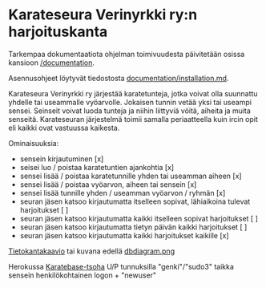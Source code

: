 # Karateseura Verinyrkki ry:n harjoituskanta

Tarkempaa dokumentaatiota ohjelman toimivuudesta päivitetään osissa kansioon [/documentation](https://github.com/eetuahon/karatebase/tree/master/documentation/README.md).

Asennusohjeet löytyvät tiedostosta [documentation/installation.md](https://github.com/eetuahon/karatebase/blob/master/documentation/installation.md).

Karateseura Verinyrkki ry järjestää karatetunteja, jotka voivat olla suunnattu yhdelle tai useammalle vyöarvolle. Jokaisen tunnin vetää yksi tai useampi sensei. Seinseit voivat luoda tunteja ja niihin liittyviä vöitä, aiheita ja muita senseitä. Karateseuran järjestelmä toimii samalla periaatteella kuin ircin opit eli kaikki ovat vastuussa kaikesta.

Ominaisuuksia:
* sensein kirjautuminen [x]
* seisei luo / poistaa karatetuntien ajankohtia [x]
* sensei lisää / poistaa karatetunnille yhden tai useamman aiheen [x]
* sensei lisää / poistaa vyöarvon, aiheen tai sensein [x]
* sensei lisää tunnille yhden / useamman vyöarvon / ryhmän [x]
* seuran jäsen katsoo kirjautumatta itselleen sopivat, lähiaikoina tulevat harjoitukset [ ]
* seuran jäsen katsoo kirjautumatta kaikki itselleen sopivat harjoitukset [ ]
* seuran jäsen katsoo kirjautumatta tietyn päivän kaikki harjoitukset [ ]
* seuran jäsen katsoo kirjautumatta kaikki harjoitukset kaikille [x]

[Tietokantakaavio](https://dbdiagram.io/d/5e69648f4495b02c3b88216f) tai kuvana edellä [dbdiagram.png](https://github.com/eetuahon/karatebase/blob/master/dbdiagram.png)

Herokussa [Karatebase-tsoha](http://karatebase-tsoha.herokuapp.com/)
U/P tunnuksilla "genki"/"sudo3" taikka sensein henkilökohtainen logon + "newuser"